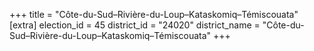 +++
title = "Côte-du-Sud–Rivière-du-Loup–Kataskomiq–Témiscouata"
[extra]
election_id = 45
district_id = "24020"
district_name = "Côte-du-Sud–Rivière-du-Loup–Kataskomiq–Témiscouata"
+++
